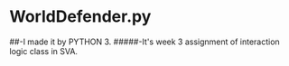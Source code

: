 # WorldDefender.py
##-I made it by PYTHON 3.
#####-It's week 3 assignment of interaction logic class in SVA.

